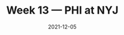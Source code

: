 ---
layout: game
title: Week 13 — PHI at NYJ
season: 2021
game_id: 2021_13_PHI_NYJ
week: 13
date: 2021-12-05
home_team: NYJ
away_team: PHI
final_home: 18
final_away: 33
pbp_url: /assets/data/pbp/2021/2021_13_PHI_NYJ.csv.gz
---